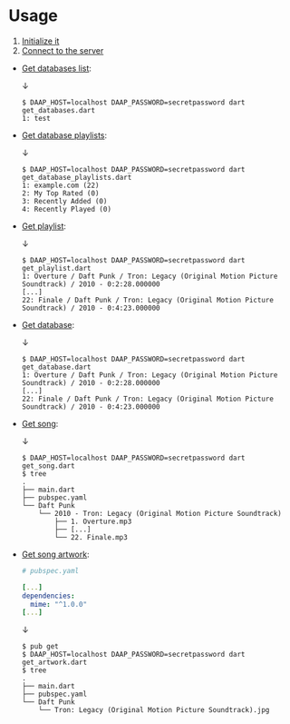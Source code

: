 [//]: # (dart-daap-client)
[//]: # (example/README.md)

# Usage

1. [Initialize it](init.dart)
2. [Connect to the server](connect.dart)
* [Get databases list](get_databases.dart):

  ↓
  ```console
  $ DAAP_HOST=localhost DAAP_PASSWORD=secretpassword dart get_databases.dart
  1: test
  ```

* [Get database playlists](get_database_playlists.dart):

  ↓
  ```console
  $ DAAP_HOST=localhost DAAP_PASSWORD=secretpassword dart get_database_playlists.dart
  1: example.com (22)
  2: My Top Rated (0)
  3: Recently Added (0)
  4: Recently Played (0)
  ```

* [Get playlist](get_playlist.dart):

  ↓
  ```console
  $ DAAP_HOST=localhost DAAP_PASSWORD=secretpassword dart get_playlist.dart
  1: Overture / Daft Punk / Tron: Legacy (Original Motion Picture Soundtrack) / 2010 - 0:2:28.000000
  [...]
  22: Finale / Daft Punk / Tron: Legacy (Original Motion Picture Soundtrack) / 2010 - 0:4:23.000000
  ```

* [Get database](get_database.dart):

  ↓
  ```console
  $ DAAP_HOST=localhost DAAP_PASSWORD=secretpassword dart get_database.dart
  1: Overture / Daft Punk / Tron: Legacy (Original Motion Picture Soundtrack) / 2010 - 0:2:28.000000
  [...]
  22: Finale / Daft Punk / Tron: Legacy (Original Motion Picture Soundtrack) / 2010 - 0:4:23.000000
  ```

* [Get song](get_song.dart):

  ↓
  ```console
  $ DAAP_HOST=localhost DAAP_PASSWORD=secretpassword dart get_song.dart
  $ tree
  .
  ├── main.dart
  ├── pubspec.yaml
  └── Daft Punk
      └── 2010 - Tron: Legacy (Original Motion Picture Soundtrack)
          ├── 1. Overture.mp3
          ├── [...]
          └── 22. Finale.mp3
  ```

* [Get song artwork](get_artwork.dart):

  ```yaml
  # pubspec.yaml

  [...]
  dependencies:
    mime: "^1.0.0"
  [...]
  ```
  ↓
  ```console
  $ pub get
  $ DAAP_HOST=localhost DAAP_PASSWORD=secretpassword dart get_artwork.dart
  $ tree
  .
  ├── main.dart
  ├── pubspec.yaml
  └── Daft Punk
      └── Tron: Legacy (Original Motion Picture Soundtrack).jpg
  ```
